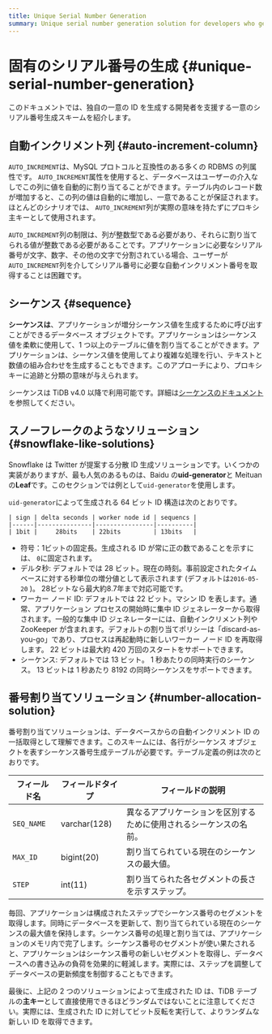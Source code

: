 ```yaml
---
title: Unique Serial Number Generation
summary: Unique serial number generation solution for developers who generate their own unique IDs.
---
```


# 固有のシリアル番号の生成 {#unique-serial-number-generation}

このドキュメントでは、独自の一意の ID を生成する開発者を支援する一意のシリアル番号生成スキームを紹介します。

## 自動インクリメント列 {#auto-increment-column}

`AUTO_INCREMENT`は、MySQL プロトコルと互換性のある多くの RDBMS の列属性です。 `AUTO_INCREMENT`属性を使用すると、データベースはユーザーの介入なしでこの列に値を自動的に割り当てることができます。テーブル内のレコード数が増加すると、この列の値は自動的に増加し、一意であることが保証されます。ほとんどのシナリオでは、 `AUTO_INCREMENT`列が実際の意味を持たずにプロキシ主キーとして使用されます。

`AUTO_INCREMENT`列の制限は、列が整数型である必要があり、それらに割り当てられる値が整数である必要があることです。アプリケーションに必要なシリアル番号が文字、数字、その他の文字で分割されている場合、ユーザーが`AUTO_INCREMENT`列を介してシリアル番号に必要な自動インクリメント番号を取得することは困難です。

## シーケンス {#sequence}

**シーケンスは**、アプリケーションが増分シーケンス値を生成するために呼び出すことができるデータベース オブジェクトです。アプリケーションはシーケンス値を柔軟に使用して、1 つ以上のテーブルに値を割り当てることができます。アプリケーションは、シーケンス値を使用してより複雑な処理を行い、テキストと数値の組み合わせを生成することもできます。このアプローチにより、プロキシ キーに追跡と分類の意味が与えられます。

シーケンスは TiDB v4.0 以降で利用可能です。詳細は[シーケンスのドキュメント](/sql-statements/sql-statement-create-sequence.md#create-sequence)を参照してください。

## スノーフレークのようなソリューション {#snowflake-like-solutions}

Snowflake は Twitter が提案する分散 ID 生成ソリューションです。いくつかの実装がありますが、最も人気のあるものは、Baidu の**uid-generator**と Meituan の**Leaf**です。このセクションでは例として`uid-generator`を使用します。

`uid-generator`によって生成される 64 ビット ID 構造は次のとおりです。

    | sign | delta seconds | worker node id | sequencs |
    |------|---------------|----------------|----------|
    | 1bit |     28bits    | 22bits         | 13bits   |

-   符号：1ビットの固定長。生成される ID が常に正の数であることを示すには、 `0`に固定されます。
-   デルタ秒: デフォルトでは 28 ビット。現在の時刻。事前設定されたタイムベースに対する秒単位の増分値として表示されます (デフォルトは`2016-05-20` )。 28ビットなら最大約8.7年まで対応可能です。
-   ワーカー ノード ID: デフォルトでは 22 ビット。マシン ID を表します。通常、アプリケーション プロセスの開始時に集中 ID ジェネレーターから取得されます。一般的な集中 ID ジェネレーターには、自動インクリメント列や ZooKeeper が含まれます。デフォルトの割り当てポリシーは「discard-as-you-go」であり、プロセスは再起動時に新しいワーカー ノード ID を再取得します。 22 ビットは最大約 420 万回のスタートをサポートできます。
-   シーケンス: デフォルトでは 13 ビット。 1 秒あたりの同時実行のシーケンス。 13 ビットは 1 秒あたり 8192 の同時シーケンスをサポートできます。

## 番号割り当てソリューション {#number-allocation-solution}

番号割り当てソリューションは、データベースからの自動インクリメント ID の一括取得として理解できます。このスキームには、各行がシーケンス オブジェクトを表すシーケンス番号生成テーブルが必要です。テーブル定義の例は次のとおりです。

| フィールド名     | フィールドタイプ     | フィールドの説明                          |
| ---------- | ------------ | --------------------------------- |
| `SEQ_NAME` | varchar(128) | 異なるアプリケーションを区別するために使用されるシーケンスの名前。 |
| `MAX_ID`   | bigint(20)   | 割り当てられている現在のシーケンスの最大値。            |
| `STEP`     | int(11)      | 割り当てられた各セグメントの長さを示すステップ。          |

毎回、アプリケーションは構成されたステップでシーケンス番号のセグメントを取得します。同時にデータベースを更新して、割り当てられている現在のシーケンスの最大値を保持します。シーケンス番号の処理と割り当ては、アプリケーションのメモリ内で完了します。シーケンス番号のセグメントが使い果たされると、アプリケーションはシーケンス番号の新しいセグメントを取得し、データベースへの書き込みの負荷を効果的に軽減します。実際には、ステップを調整してデータベースの更新頻度を制御することもできます。

最後に、上記の 2 つのソリューションによって生成された ID は、TiDB テーブルの**主キー**として直接使用できるほどランダムではないことに注意してください。実際には、生成された ID に対してビット反転を実行して、よりランダムな新しい ID を取得できます。
